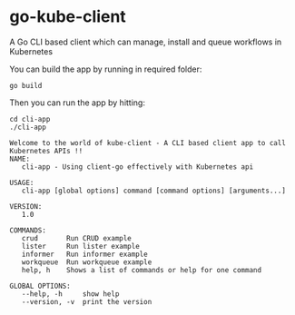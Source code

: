 # go-kube-client
A Go CLI based client which can manage, install and queue workflows in Kubernetes

You can build the app by running in required folder:
```
go build
```

Then you can run the app by hitting:

```
cd cli-app
./cli-app
```

```
Welcome to the world of kube-client - A CLI based client app to call Kubernetes APIs !!
NAME:
   cli-app - Using client-go effectively with Kubernetes api

USAGE:
   cli-app [global options] command [command options] [arguments...]

VERSION:
   1.0

COMMANDS:
   crud       Run CRUD example
   lister     Run lister example
   informer   Run informer example
   workqueue  Run workqueue example
   help, h    Shows a list of commands or help for one command

GLOBAL OPTIONS:
   --help, -h     show help
   --version, -v  print the version
```
